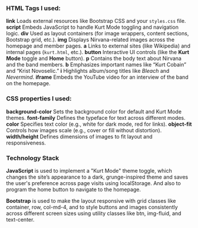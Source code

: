 ### HTML Tags I used:

**link**    Loads external resources like Bootstrap CSS and your `styles.css` file.
**script**  Embeds JavaScript to handle Kurt Mode toggling and navigation logic.
**div**     Used as layout containers (for image wrappers, content sections, Bootstrap grid, etc.).
**img**     Displays Nirvana-related images across the homepage and member pages.
**a**       Links to external sites (like Wikipedia) and internal pages (`kurt.html`, etc.).
**button**  Interactive UI controls (like the **Kurt Mode** toggle and **Home** button).
**p**       Contains the body text about Nirvana and the band members.
**b**       Emphasizes important names like “Kurt Cobain” and “Krist Novoselic.”
**i**       Highlights album/song titles like *Bleach* and *Nevermind*.
**iframe**  Embeds the YouTube video for an interview of the band on the homepage.

### CSS properties I used:

**background-color** Sets the background color for default and Kurt Mode themes.
**font-family**      Defines the typeface for text across different modes.
**color**            Specifies text color (e.g., white for dark mode, red for links).
**object-fit**       Controls how images scale (e.g., cover or fill without distortion).
**width/height**     Defines dimensions of images to fit layout and responsiveness.

### Technology Stack

**JavaScript** is used to implement a "Kurt Mode" theme toggle, which changes the site’s appearance to a dark,
grunge-inspired theme and saves the user's preference across page visits using localStorage. And also to
program the home button to navigate to the homepage.

**Bootstrap** is used to make the layout responsive with grid classes like container, row, col-md-4,
and to style buttons and images consistently across different screen sizes using utility classes like btn, img-fluid, and text-center.
